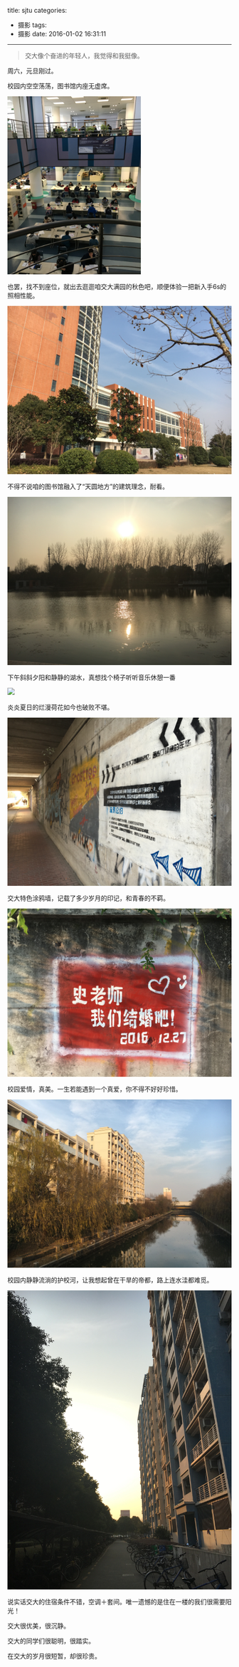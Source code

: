 title: sjtu
categories:
  - 摄影
tags:
  - 摄影
date: 2016-01-02 16:31:11
---
> 交大像个奋进的年轻人，我觉得和我挺像。

<!-- more -->
周六，元旦刚过。

校园内空空荡荡，图书馆内座无虚席。

<img src="/img/sjtu/library.jpg" width="300">

也罢，找不到座位，就出去逛逛咱交大满园的秋色吧，顺便体验一把新入手6s的照相性能。


![](/img/sjtu/library_outside.jpg)

不得不说咱的图书馆融入了“天圆地方”的建筑理念，耐看。


![](/img/sjtu/laker.jpg)

下午斜斜夕阳和静静的湖水，真想找个椅子听听音乐休憩一番

![](/img/sjtu/hehua.jpg)

炎炎夏日的烂漫荷花如今也破败不堪。

![](/img/sjtu/tuya.jpg)

交大特色涂鸦墙，记载了多少岁月的印记，和青春的不羁。

![](/img/sjtu/love.jpg)

校园爱情，真美。一生若能遇到一个真爱，你不得不好好珍惜。

![](/img/sjtu/huxiaohe.jpg)

校园内静静流淌的护校河，让我想起曾在干旱的帝都，路上连水洼都难觅。

![](/img/sjtu/dom.jpg)

说实话交大的住宿条件不错，空调＋套间。唯一遗憾的是住在一楼的我们很需要阳光！

交大很优美，很沉静。

交大的同学们很聪明，很踏实。

在交大的岁月很短暂，却很珍贵。
